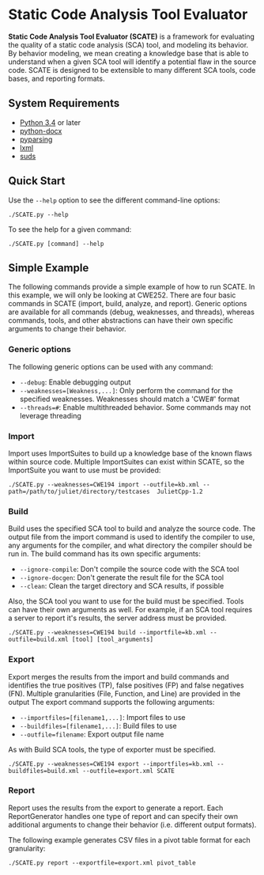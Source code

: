 Static Code Analysis Tool Evaluator
===========================================

**Static Code Analysis Tool Evaluator (SCATE)** is a framework for evaluating 
the quality of a static code analysis (SCA) tool, and modeling its behavior. 
By behavior modeling, we mean creating a knowledge base that is able to 
understand when a given SCA tool will identify a potential flaw in the 
source code. SCATE is designed to be extensible to many different SCA tools, 
code bases, and reporting formats.

## System Requirements

* [Python 3.4](https://www.python.org/downloads/) or later
* [python-docx](https://pypi.python.org/pypi/python-docx)
* [pyparsing](https://pypi.python.org/pypi/pyparsing)
* [lxml](https://pypi.python.org/pypi/lxml)
* [suds](https://pypi.python.org/pypi/suds-py3)

## Quick Start

Use the ```--help``` option to see the different command-line options:

    ./SCATE.py --help

To see the help for a given command:
   
    ./SCATE.py [command] --help

## Simple Example

The following commands provide a simple example of how to run SCATE.
In this example, we will only be looking at CWE252.  There are four
basic commands in SCATE (import, build, analyze, and report).  Generic
options are available for all commands (debug, weaknesses, and threads),
whereas commands, tools, and other abstractions can have their own
specific arguments to change their behavior.

### Generic options

The following generic options can be used with any command:

* `--debug`: Enable debugging output
* `--weaknesses=[Weakness,...]`: Only perform the command for the specified weaknesses.  Weaknesses should match a 'CWE#' format
* `--threads=#`: Enable multithreaded behavior.  Some commands may not leverage threading

### Import

Import uses ImportSuites to build up a knowledge base of the known
flaws within source code.  Multiple ImportSuites can exist within
SCATE, so the ImportSuite you want to use must be provided:

    ./SCATE.py --weaknesses=CWE194 import --outfile=kb.xml --path=/path/to/juliet/directory/testcases  JulietCpp-1.2

### Build

Build uses the specified SCA tool to build and analyze the source code.
The output file from the import command is used to identify the compiler
to use, any arguments for the compiler, and what directory the compiler should
be run in.  The build command has its own specific arguments:

* `--ignore-compile`: Don't compile the source code with the SCA tool
* `--ignore-docgen`: Don't generate the result file for the SCA tool
* `--clean`: Clean the target directory and SCA results, if possible

Also, the SCA tool you want to use for the build must be specified.  Tools can have
their own arguments as well.  For example, if an SCA tool requires a server to report
it's results, the server address must be provided.

    ./SCATE.py --weaknesses=CWE194 build --importfile=kb.xml --outfile=build.xml [tool] [tool_arguments]

### Export

Export merges the results from the import and build commands and identifies the
true positives (TP), false positives (FP) and false negatives (FN).  Multiple
granularities (File, Function, and Line) are provided in the output  The export
command supports the following arguments:

* `--importfiles=[filename1,...]`: Import files to use
* `--buildfiles=[filename1,...]`: Build files to use
* `--outfile=filename`: Export output file name

As with Build SCA tools, the type of exporter must be specified.

    ./SCATE.py --weaknesses=CWE194 export --importfiles=kb.xml --buildfiles=build.xml --outfile=export.xml SCATE

### Report

Report uses the results from the export to generate a report.  Each ReportGenerator
handles one type of report and can specify their own additional arguments to change
their behavior (i.e. different output formats).

The following example generates CSV files in a pivot table format for each granularity:

    ./SCATE.py report --exportfile=export.xml pivot_table
